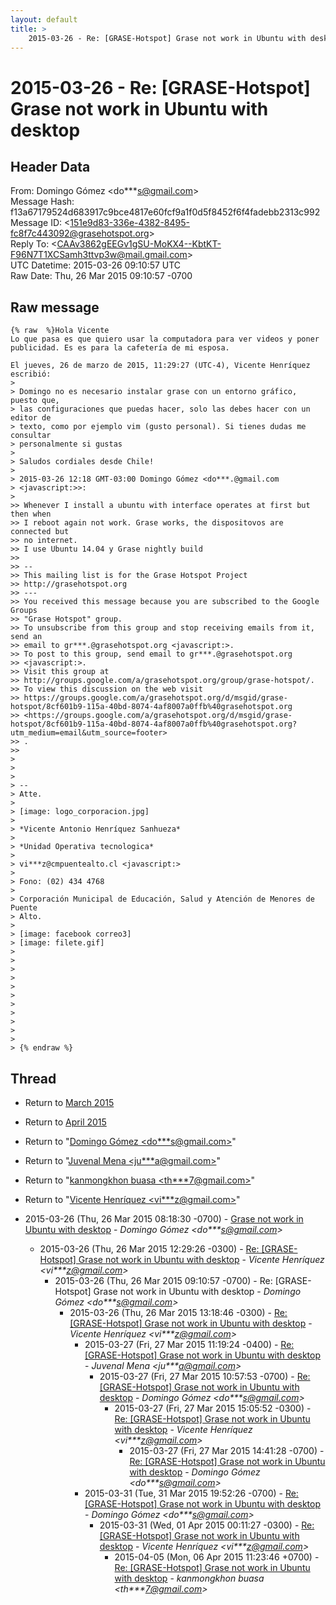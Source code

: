 ```yaml
---
layout: default
title: >
    2015-03-26 - Re: [GRASE-Hotspot] Grase not work in Ubuntu with desktop
---
```


# 2015-03-26 - Re: [GRASE-Hotspot] Grase not work in Ubuntu with desktop

## Header Data

From: Domingo Gómez \<do***s@gmail.com\><br>
Message Hash: f13a67179524d683917c9bce4817e60fcf9a1f0d5f8452f6f4fadebb2313c992<br>
Message ID: \<151e9d83-336e-4382-8495-fc8f7c443092@grasehotspot.org\><br>
Reply To: \<CAAv3862gEEGv1gSU-MoKX4--KbtKT-F96N7T1XCSamh3ttvp3w@mail.gmail.com\><br>
UTC Datetime: 2015-03-26 09:10:57 UTC<br>
Raw Date: Thu, 26 Mar 2015 09:10:57 -0700<br>

## Raw message

```
{% raw  %}Hola Vicente
Lo que pasa es que quiero usar la computadora para ver videos y poner 
publicidad. Es es para la cafetería de mi esposa.

El jueves, 26 de marzo de 2015, 11:29:27 (UTC-4), Vicente Henríquez 
escribió:
>
> Domingo no es necesario instalar grase con un entorno gráfico, puesto que, 
> las configuraciones que puedas hacer, solo las debes hacer con un editor de 
> texto, como por ejemplo vim (gusto personal). Si tienes dudas me consultar 
> personalmente si gustas
>
> Saludos cordiales desde Chile!
>
> 2015-03-26 12:18 GMT-03:00 Domingo Gómez <do***.@gmail.com 
> <javascript:>>:
>
>> Whenever I install a ubuntu with interface operates at first but then when 
>> I reboot again not work. Grase works, the dispositovos are connected but 
>> no internet.
>> I use Ubuntu 14.04 y Grase nightly build
>>
>> -- 
>> This mailing list is for the Grase Hotspot Project 
>> http://grasehotspot.org
>> --- 
>> You received this message because you are subscribed to the Google Groups 
>> "Grase Hotspot" group.
>> To unsubscribe from this group and stop receiving emails from it, send an 
>> email to gr***.@grasehotspot.org <javascript:>.
>> To post to this group, send email to gr***.@grasehotspot.org 
>> <javascript:>.
>> Visit this group at 
>> http://groups.google.com/a/grasehotspot.org/group/grase-hotspot/.
>> To view this discussion on the web visit 
>> https://groups.google.com/a/grasehotspot.org/d/msgid/grase-hotspot/8cf601b9-115a-40bd-8074-4af8007a0ffb%40grasehotspot.org 
>> <https://groups.google.com/a/grasehotspot.org/d/msgid/grase-hotspot/8cf601b9-115a-40bd-8074-4af8007a0ffb%40grasehotspot.org?utm_medium=email&utm_source=footer>
>> .
>>
>
>
>
> -- 
> Atte.
>
> [image: logo_corporacion.jpg]
>
> *Vicente Antonio Henríquez Sanhueza*
>
> *Unidad Operativa tecnologica*
>
> vi***z@cmpuentealto.cl <javascript:>
>
> Fono: (02) 434 4768
>
> Corporación Municipal de Educación, Salud y Atención de Menores de Puente 
> Alto.
>
> [image: facebook correo3]
> [image: filete.gif]
>
>  
>
>  
>
>
>  
>
>  
>
>
> {% endraw %}
```

## Thread

+ Return to [March 2015](/archive/2015/03)
+ Return to [April 2015](/archive/2015/04)

+ Return to "[Domingo Gómez <do***s<span>@</span>gmail.com>](/authors/do___s_at_gmail_com)"
+ Return to "[Juvenal Mena <ju***a<span>@</span>gmail.com>](/authors/ju___a_at_gmail_com)"
+ Return to "[kanmongkhon buasa <th***7<span>@</span>gmail.com>](/authors/th___7_at_gmail_com)"
+ Return to "[Vicente Henríquez <vi***z<span>@</span>gmail.com>](/authors/vi___z_at_gmail_com)"

+ 2015-03-26 (Thu, 26 Mar 2015 08:18:30 -0700) - [Grase not work in Ubuntu with desktop](/archive/2015/03/3fee9f2125a7938fd04227e6b8a19fb58f8ab0956e10ecae74fba2b3ef0cfcda) - _Domingo Gómez \<do***s@gmail.com\>_
  + 2015-03-26 (Thu, 26 Mar 2015 12:29:26 -0300) - [Re: [GRASE-Hotspot] Grase not work in Ubuntu with desktop](/archive/2015/03/4f40ad2d4cea3b655551f6c5bfd2837febc098299af1ec9e3c2970374a589231) - _Vicente Henríquez \<vi***z@gmail.com\>_
    + 2015-03-26 (Thu, 26 Mar 2015 09:10:57 -0700) - Re: [GRASE-Hotspot] Grase not work in Ubuntu with desktop - _Domingo Gómez \<do***s@gmail.com\>_
      + 2015-03-26 (Thu, 26 Mar 2015 13:18:46 -0300) - [Re: [GRASE-Hotspot] Grase not work in Ubuntu with desktop](/archive/2015/03/71f8729045a75b30c5c204335d332f399f02cd2567e150f7b948e514a96c7612) - _Vicente Henríquez \<vi***z@gmail.com\>_
        + 2015-03-27 (Fri, 27 Mar 2015 11:19:24 -0400) - [Re: [GRASE-Hotspot] Grase not work in Ubuntu with desktop](/archive/2015/03/623716edec81a5d5599a5d50b830c085d0813e1165cb2704060a48da5d55e12f) - _Juvenal Mena \<ju***a@gmail.com\>_
          + 2015-03-27 (Fri, 27 Mar 2015 10:57:53 -0700) - [Re: [GRASE-Hotspot] Grase not work in Ubuntu with desktop](/archive/2015/03/4c06b03b0025b52bff0c45a22f368ea05a45560a9b0c1c3e59242036e66a4dc0) - _Domingo Gómez \<do***s@gmail.com\>_
            + 2015-03-27 (Fri, 27 Mar 2015 15:05:52 -0300) - [Re: [GRASE-Hotspot] Grase not work in Ubuntu with desktop](/archive/2015/03/e0ee916ee114eb19dc0e60db089022065615cec802113ca5cf1cd9c5eb24c72a) - _Vicente Henríquez \<vi***z@gmail.com\>_
              + 2015-03-27 (Fri, 27 Mar 2015 14:41:28 -0700) - [Re: [GRASE-Hotspot] Grase not work in Ubuntu with desktop](/archive/2015/03/686003f93aab89afa73beda780ca54dbb3c64a013e69bc7650e7c46681ca15d6) - _Domingo Gómez \<do***s@gmail.com\>_
        + 2015-03-31 (Tue, 31 Mar 2015 19:52:26 -0700) - [Re: [GRASE-Hotspot] Grase not work in Ubuntu with desktop](/archive/2015/03/ef4e7d161d27b5abf41bc9e30178af9a3b1dafeb11accc8f7fd734c344511b19) - _Domingo Gómez \<do***s@gmail.com\>_
          + 2015-03-31 (Wed, 01 Apr 2015 00:11:27 -0300) - [Re: [GRASE-Hotspot] Grase not work in Ubuntu with desktop](/archive/2015/03/d3c485cc4220e95add8df709e8596b783029a214299ae498b2692c3e6a5fc152) - _Vicente Henríquez \<vi***z@gmail.com\>_
            + 2015-04-05 (Mon, 06 Apr 2015 11:23:46 +0700) - [Re: [GRASE-Hotspot] Grase not work in Ubuntu with desktop](/archive/2015/04/a3c7024911ecfddaf2a5e40e3e54dcba861f02f1f5645e06c8db372ba4ef81ff) - _kanmongkhon buasa \<th***7@gmail.com\>_

